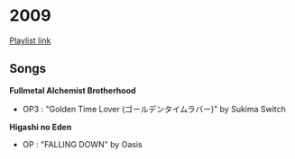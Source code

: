 # 2009

[Playlist link](https://open.spotify.com/user/fz230568w0ccmom2dg3zvxq1h/playlist/5AKRPdH6o47d268v7KAlAO?si=NE1hKcczTmuptSpHcFbIaw)

## Songs

**Fullmetal Alchemist Brotherhood**
* OP3 : "Golden Time Lover (ゴールデンタイムラバー)" by Sukima Switch

**Higashi no Eden**
* OP : "FALLING DOWN" by Oasis

